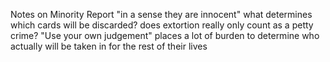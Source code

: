 Notes on Minority Report
"in a sense they are innocent"
what determines which cards will be discarded?
does extortion really only count as a petty crime?
"Use your own judgement"  places a lot of burden to determine who actually will be taken in for the rest of their lives
